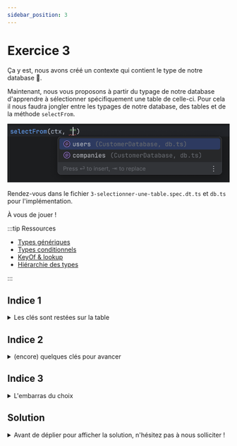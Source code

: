 ```yaml
---
sidebar_position: 3
---
```


# Exercice 3

Ça y est, nous avons créé un contexte qui contient le type de notre database 🎉.

Maintenant, nous vous proposons à partir du typage de notre database d'apprendre à sélectionner spécifiquement une table de celle-ci. Pour cela il nous faudra jongler entre les typages de notre database, des tables et de la méthode `selectFrom`.

![selectFrom autocomplete](img/selectFrom_autocomplete.png)

Rendez-vous dans le fichier `3-selectionner-une-table.spec.dt.ts` et `db.ts` pour l'implémentation. 

À vous de jouer !

:::tip Ressources

- [Types génériques](../typescript/generic.md)
- [Types conditionnels](../typescript/conditional-types.md)
- [KeyOf & lookup](../typescript/keyof-lookup.md)
- [Hiérarchie des types](../typescript/type-hierarchy.md)

:::

## Indice 1

<details>
  <summary>Les clés sont restées sur la table</summary>
  
  Si l'on souhaite bénéficier d'autocomplétion en invoquant `selectFrom` on peut inférer les noms des tables disponibles à partir du type de notre `Database` courante. Et la valeur adossée à la clé `$db` du _contexte_ est justement de type `Database`.

```ts
type Database = {
  users: UserTable;
  companies: CompanyTable;
};
// les noms des tables sont les clés du type qui représente notre base de données
```

On peut accéder au type de `$db` au moyen d'un _lookup type_ via le type de notre _contexte_.

```ts
const context = buildContext<Database>();
type Context = typeof context;
//    ^? type Context = { $db: Database }
type AccessedType = Context["$db"];
//    ^? AccessedType = Database
```

On peut accéder au type de `$db` au moyen d'un _lookup type_ via le type de notre _contexte_.

</details>

## Indice 2

<details>
  <summary>(encore) quelques clés pour avancer</summary>

Ce qu'on peut imaginer serait d'extraire les noms des tables telles qu'elles existent dans la clé `$db` de notre _contexte_.

Typiquement ici, les noms des tables auxquelles nous pourrions vouloir accéder sont les clés de l'objet en valeur de la clé `$db`. Pour extraire les clés d'un objet, on dispose de l'opérateur `keyof`.

Par exemple :

```ts
type ShopDatabase = {
  products: ProductTable;
  carts: CartTable;
};

type TableNames = keyof ShopDatabase; // "products" | "carts"
```

</details>

## Indice 3

<details>
  <summary>L'embarras du choix</summary>

On voit que `selectFrom` prend en premier paramètre un contexte initialisé avec le type d'une base de donnée. Il pourrait être utile que la signature de `selectFrom` prenne cela en compte.

De part l'attendu de l'exercice précédent le type de retour de `buildContext<DB>()` nous est connu :

```ts
type EmptyContext<DB> = {
  $db: DB;
};
```

Mais nous ne connaissons pas à l'avance `DB`, le type de base de données qui serait _in fine_ consommé par `selectFrom`.

C'est un peu contraignant pour définir la signature de notre fonction de savoir qu'elle devra prendre en charge _n'importe quel_ (any ?) type de base donnée...

</details>

## Solution

<details>
  <summary>Avant de déplier pour afficher la solution, n'hésitez pas à nous solliciter ! </summary>

    ```ts
    type EmptyContext<DB> = {
      $db: DB;
    };
    type AnyEmptyContext = EmptyContext<any>;

    export const selectFrom = <
      Ctx extends AnyEmptyContext,
      TB extends keyof Ctx["$db"]
    >(
      ctx: Ctx,
      tableName: TB
    ) => ({
      ...ctx,
      _operation: "select" as const,
      _table: tableName,
    });
    ```

</details>
